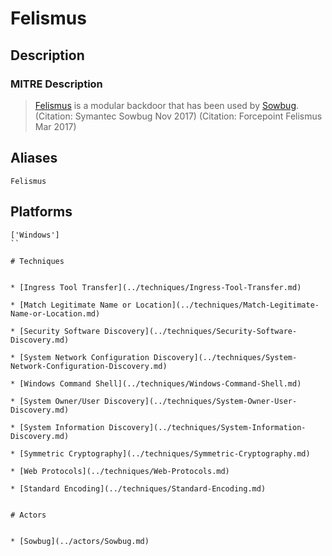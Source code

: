
# Felismus

## Description

### MITRE Description

> [Felismus](https://attack.mitre.org/software/S0171) is a modular backdoor that has been used by [Sowbug](https://attack.mitre.org/groups/G0054). (Citation: Symantec Sowbug Nov 2017) (Citation: Forcepoint Felismus Mar 2017)

## Aliases

```
Felismus
```

## Platforms

```
['Windows']
``

# Techniques


* [Ingress Tool Transfer](../techniques/Ingress-Tool-Transfer.md)

* [Match Legitimate Name or Location](../techniques/Match-Legitimate-Name-or-Location.md)
    
* [Security Software Discovery](../techniques/Security-Software-Discovery.md)
    
* [System Network Configuration Discovery](../techniques/System-Network-Configuration-Discovery.md)
    
* [Windows Command Shell](../techniques/Windows-Command-Shell.md)
    
* [System Owner/User Discovery](../techniques/System-Owner-User-Discovery.md)
    
* [System Information Discovery](../techniques/System-Information-Discovery.md)
    
* [Symmetric Cryptography](../techniques/Symmetric-Cryptography.md)
    
* [Web Protocols](../techniques/Web-Protocols.md)
    
* [Standard Encoding](../techniques/Standard-Encoding.md)
    

# Actors


* [Sowbug](../actors/Sowbug.md)

